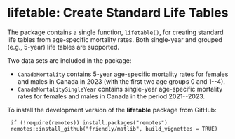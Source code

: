 

# **lifetable**: Create Standard Life Tables

The package contains a single function, `lifetable()`, for creating
standard life tables from age-specific mortality rates. Both single-year
and grouped (e.g., 5-year) life tables are supported.

Two data sets are included in the package:

- `CanadaMortality` contains 5-year age-specific mortality rates
for females and males in Canada in 2023 (with the first
two age groups 0 and 1--4).
- `CanadaMortalitySingleYear` contains single-year age-specific
mortality rates for females and males in Canada in the period
2021--2023.

To install the development version of the **lifetable** package
from GitHub:
```
 if (!require(remotes)) install.packages("remotes")
 remotes::install_github("friendly/matlib", build_vignettes = TRUE)
```


